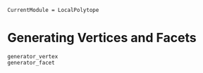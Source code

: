 ```@meta
CurrentModule = LocalPolytope
```
# Generating Vertices and Facets

```@docs
generator_vertex
generator_facet
```
